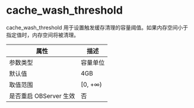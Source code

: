 cache_wash_threshold 
=========================================

cache_wash_threshold 用于设置触发缓存清理的容量阈值。如果内存空间小于指定值时，内存空间将被清理。


|      **属性**      |  **描述**  |
|------------------|----------|
| 参数类型             | 容量单位     |
| 默认值              | 4GB      |
| 取值范围             | \[0, +∞) |
| 是否重启 OBServer 生效 | 否        |




